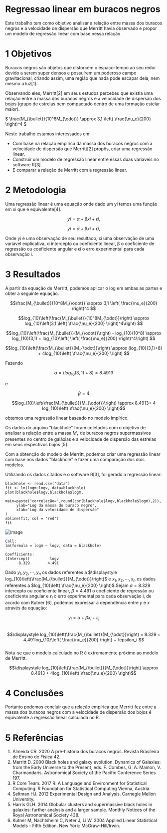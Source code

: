 # Regressao linear em buracos negros

Este trabalho tem como objetivo analisar a relação entre massa dos buracos negros e a velocidade de dispersão que Merritt havia observado e propor um modelo de regressão linear com base nessa relação.




# 1 Objetivos

Buracos negros são objetos que distorcem o espaço-tempo ao seu redor devido a serem super
densos e possuírem um poderoso campo gravitacional, criando assim, uma região que nada pode
escapar dela, nem mesmo a luz[1].

Observando eles, Merritt[2] em seus estudos percebeu que existia uma relação entre a massa
dos buracos negros e a velocidade de dispersão dos bojos (grupo de estrelas bem compactado dentro de uma formação estelar maior).


$ \frac{M_{\bullet}}{10^8M_{\odot}} \approx 3,1 \left(  \frac{\nu_e}{200} \right)^4 $


Neste trabalho estamos interessados em:  
- Com base na relação empírica da massa dos buracos negros com a velocidade de dispersão que Merritt[2] propôs, criar uma regressão linear.  
- Construir um modelo de regressão linear entre essas duas variaveis no software R[3].  
- E comparar a relação de Merritt com a regressão linear.  

# 2 Metodologia

Uma regressão linear é uma equação onde dado um yi temos uma função em xi que é
equivalente[4].

```math
yi = α + βxi + ϵi,  
```

```math
yi = α + βxi + ϵi,  
```

Onde yi é uma observação de seu resultado, xi uma observação de uma variavel explicativa, α intercepto ou coeficiente linear, β o coeficiente de regressão ou coeficiente angular e ϵi o erro experimental para cada observação i.

# 3 Resultados
A partir da equação de Merritt, podemos aplicar o log em ambas as partes e obter a seguinte
equação.  
```math
\frac{M_{\bullet}}{10^8M_{\odot}} \approx 3,1 \left(  \frac{\nu_e}{200} \right)^4    
```
```math
log_{10}\left(\frac{M_{\bullet}}{10^8M_{\odot}}\right) \approx log_{10}\left(3,1 \left(  \frac{\nu_e}{200} \right)^4\right)  
```
```math
log_{10}\left(\frac{M_{\bullet}}{M_{\odot}}\right) - log_{10}(10^8) \approx log_{10}(3,1) + log_{10}\left( \left(  \frac{\nu_e}{200} \right)^4\right)  
```
```math
log_{10}\left(\frac{M_{\bullet}}{M_{\odot}}\right) \approx (log_{10}(3,1)+8) + 4log_{10}\left(  \frac{\nu_e}{200} \right)  
```

Fazendo 
```math 
\alpha = (log_{10}(3,1)+8) = 8.4913
```
e 
```math
\beta = 4
```
```math
log_{10}\left(\frac{M_{\bullet}}{M_{\odot}}\right) \approx 8.4913+ 4 log_{10}\left(  \frac{\nu_e}{200} \right)
```
obtemos uma regressão linear baseado no modelo impírico.   


Os dados do arquivo "blackhole" foram coletados com o objetivo de analisar a relação entre a massa $M_{\bullet}$ de buracos negros supermassivos presentes no centro de galáxias e a velocidade de dispersão das estrelas em seus respectivos bojos [5].

Com a obtenção do modelo de Merritt, podemos criar uma regressão linear com base nos dados "blackhole" e fazer uma comparação dos dois modelos.

Utilizando os dados citados e o software R[3], foi gerado a regressão linear:
```{R}
blackhole <- read.csv("data")
fit <- lm(logm~logv, data=blackhole)
plot(blackhole$logv,blackhole$logm, 
     main=paste("correlação=",round(cor(blackhole$logv,blackhole$logm),2)),
     ylab="Log da massa do buraco negro",
     xlab="Log da velocidade de dispersão"
)
abline(fit, col = "red")
fit
```

<!--![image](https://user-images.githubusercontent.com/50224653/215665973-ead7a599-158b-4ac1-a35a-8ca622bad94e.png)!-->

![image](https://user-images.githubusercontent.com/50224653/215667532-e951fbcf-3951-4e8f-8aa7-abf2af01f734.png)



```{R}
Call:
lm(formula = logm ~ logv, data = blackhole)

Coefficients:
(Intercept)         logv  
      8.329        4.491  
```
Dado $y_1, y_2, \cdots, y_n$ os dados referentes a $\displaystyle log_{10}\left(\frac{M_{\bullet}}{M_{\odot}}\right)$ e $x_1, x_2, \cdots, x_n$ os dados referentes a $log_{10}\left(  \frac{\nu_e}{200} \right)$.Sejam $\alpha = 8.329$ intercepto ou coeficiente linear, $\beta = 4.491$ o coeficiente de regressão ou coeficiente angular e $\epsilon_i$ o erro experimental para cada observação i, de acordo com Kutner [6], podemos expressar a dependência entre $y$ e $x$ através da equação:

$$\displaystyle y_i = \alpha + \beta x_i + \epsilon_i  $$  
$$\displaystyle log_{10}\left(\frac{M_{\bullet}}{M_{\odot}}\right) = 8.329 + 4.491log_{10}\left(  \frac{\nu_e}{200} \right) + \epsilon_i  $$  
Nota-se que o modelo calculado no R é extremamente próximo ao modelo de Merritt.

$$\displaystyle log_{10}\left(\frac{M_{\bullet}}{M_{\odot}}\right) \approx 8.4913 + 4log_{10}\left(  \frac{\nu_e}{200} \right)$$  

# 4 Conclusões

Portanto podemos concluir que a relação empírica que Merritt fez entre a massa dos buracos negros com a velocidade de dispersão dos bojos é equivalente a regressão linear calculada no R.



# 5 Referências
1. Almeida CR. 2020 A pré-história dos buracos negros. Revista Brasileira de Ensino de Física 42.
2. Merritt D. 2000 Black holes and galaxy evolution. Dynamics of Galaxies: from the Early Universe
to the Present, eds. F. Combes, G. A. Mamon, V. Charmandaris. Astronomical Society of the Pacific
Conference Series 197.
3. R Core Team. 2017 R: A Language and Environment for Statistical Computing. R Foundation for
Statistical Computing Vienna, Austria.
4. Seltman HJ. 2012 Experimental Design and Analysis. Carnegie Mellon University.
5. Harris GLH. 2014 Globular clusters and supermassive black holes in galaxies: further analysis
and a larger sample. Monthly Notices of the Royal Astronomical Society 438.
6. Kutner M, Nachtsheim C, Neter J, Li W. 2004 Applied Linear Statistical Models - Fifth Edition.
New York: McGraw-Hill/Irwin.
